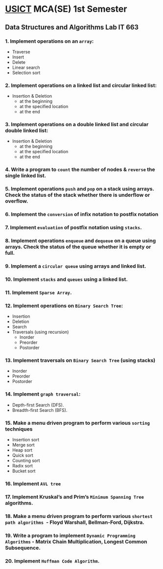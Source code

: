 # [USICT](http://www.ipu.ac.in/usict) MCA(SE) 1st Semester

## Data Structures and Algorithms Lab IT 663

### 1. Implement operations on an `array`:
- Traverse
- Insert
- Delete
- Linear search
- Selection sort 

### 2. Implement operations on a  linked list and circular linked list:
- Insertion & Deletion
    - at the beginning
    - at the specified location
    - at the end

### 3. Implement operations on a double linked list and circular double linked list:
- Insertion & Deletion
    - at the beginning
    - at the specified location
    - at the end

### 4. Write a program to `count` the number of nodes & `reverse` the single linked list.

### 5. Implement operations `push` and `pop` on a stack using arrays. Check the status of the stack whether there is underflow or overflow.

### 6. Implement the `conversion` of infix notation to postfix notation

### 7. Implement `evaluation` of postfix notation using `stacks`.

### 8. Implement operations `enqueue` and `dequeue` on a queue using arrays. Check the status of the queue whether it is empty or full.

### 9. Implement a `circular queue` using arrays and linked list.

### 10. Implement `stacks` and `queues` using a linked list.

### 11. Implement `Sparse Array`.

### 12. Implement operations on `Binary Search Tree`:
- Insertion
- Deletion
- Search
- Traversals (using recursion)
    - Inorder
    - Preorder
    - Postorder

### 13. Implement traversals on `Binary Search Tree` (using stacks) 
- Inorder
- Preorder
- Postorder

### 14. Implement `graph traversal`:
- Depth-first Search (DFS).
- Breadth-first Search (BFS).

### 15. Make a menu driven program to perform various `sorting` techniques
- Insertion sort
- Merge sort
- Heap sort
- Quick sort
- Counting sort
- Radix sort
- Bucket sort

### 16. Implement `AVL tree`

### 17. Implement Kruskal’s and Prim’s `Minimum Spanning Tree` algorithms.

### 18. Make a menu driven program to perform various `shortest path algorithms `- Floyd Warshall, Bellman-Ford, Dijkstra.

### 19. Write a program to implement `Dynamic Programming Algorithms` - Matrix Chain Multiplication, Longest Common Subsequence.

### 20. Implement `Huffman Code Algorithm`.